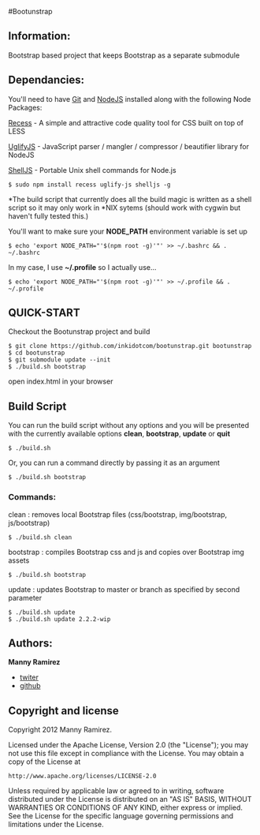 #Bootunstrap

Information:
---------------------

Bootstrap based project that keeps Bootstrap as a separate submodule



Dependancies:
---------------------

You'll need to have [Git](http://git-scm.com/) and  [NodeJS](http://nodejs.org/) installed along with the following Node Packages:

[Recess](https://github.com/twitter/recess) - A simple and attractive code quality tool for CSS built on top of LESS

[UglifyJS](https://github.com/mishoo/UglifyJS) - JavaScript parser / mangler / compressor / beautifier library for NodeJS

[ShellJS](https://github.com/arturadib/shelljs) - Portable Unix shell commands for Node.js

    $ sudo npm install recess uglify-js shelljs -g

*The build script that currently does all the build magic is written as a shell script so it may only work in *NIX sytems (should work with cygwin but haven't fully tested this.)

You'll want to make sure your **NODE_PATH** environment variable is set up

    $ echo 'export NODE_PATH="'$(npm root -g)'"' >> ~/.bashrc && . ~/.bashrc

In my case, I use **~/.profile** so I actually use...

    $ echo 'export NODE_PATH="'$(npm root -g)'"' >> ~/.profile && . ~/.profile


QUICK-START
---------------------

Checkout the Bootunstrap project and build

    $ git clone https://github.com/inkidotcom/bootunstrap.git bootunstrap
    $ cd bootunstrap
    $ git submodule update --init
    $ ./build.sh bootstrap

open index.html in your browser



Build Script
---------------------

You can run the build script without any options and you will be presented with the currently available options **clean**, **bootstrap**, **update** or **quit**

    $ ./build.sh

Or, you can run a command directly by passing it as an argument

    $ ./build.sh bootstrap

### Commands:

clean
: removes local Bootstrap files (css/bootstrap, img/bootstrap, js/bootstrap)

    $ ./build.sh clean

bootstrap
: compiles Bootstrap css and js and copies over Bootstrap img assets

    $ ./build.sh bootstrap

update <branch>
: updates Bootstrap to master or branch as specified by second parameter

    $ ./build.sh update
    $ ./build.sh update 2.2.2-wip



Authors:
---------------------

**Manny Ramirez**

+ [twiter](http://twitter.com/inki)
+ [github](https://github.com/inkidotcom)



Copyright and license
---------------------

Copyright 2012 Manny Ramirez.

Licensed under the Apache License, Version 2.0 (the "License");
you may not use this file except in compliance with the License.
You may obtain a copy of the License at

    http://www.apache.org/licenses/LICENSE-2.0

Unless required by applicable law or agreed to in writing, software
distributed under the License is distributed on an "AS IS" BASIS,
WITHOUT WARRANTIES OR CONDITIONS OF ANY KIND, either express or implied.
See the License for the specific language governing permissions and
limitations under the License.
